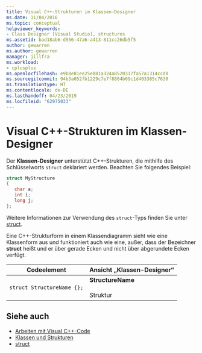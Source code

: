 ```yaml
---
title: Visual C++-Strukturen im Klassen-Designer
ms.date: 11/04/2016
ms.topic: conceptual
helpviewer_keywords:
- Class Designer [Visual Studio], structures
ms.assetid: bad18ab6-d956-47a6-a413-811cc26db5f5
author: gewarren
ms.author: gewarren
manager: jillfra
ms.workload:
- cplusplus
ms.openlocfilehash: e9b8e81ee25e081a324a8520317fa57a1314ccd0
ms.sourcegitcommit: 94b3a052fb1229c7e7f8804b09c1d403385c7630
ms.translationtype: HT
ms.contentlocale: de-DE
ms.lasthandoff: 04/23/2019
ms.locfileid: "62975033"
---
```

# <a name="visual-c-structures-in-class-designer"></a>Visual C++-Strukturen im Klassen-Designer

Der **Klassen-Designer** unterstützt C++-Strukturen, die mithilfe des Schlüsselworts `struct` deklariert werden. Beachten Sie folgendes Beispiel:

```cpp
struct MyStructure
{
   char a;
   int i;
   long j;
};
```

Weitere Informationen zur Verwendung des `struct`-Typs finden Sie unter [struct](/cpp/cpp/struct-cpp).

Eine C++-Strukturform in einem Klassendiagramm sieht wie eine Klassenform aus und funktioniert auch wie eine, außer, dass der Bezeichner **struct** heißt und er über gerade Ecken und nicht über abgerundete Ecken verfügt.

|Codeelement|Ansicht „Klassen-Designer“|
|------------------| - |
|`struct StructureName {};`|**StructureName**<br /><br /> Struktur|

## <a name="see-also"></a>Siehe auch

- [Arbeiten mit Visual C++-Code](working-with-visual-cpp-code.md)
- [Klassen und Strukturen](/cpp/cpp/classes-and-structs-cpp)
- [struct](/cpp/cpp/struct-cpp)